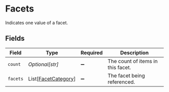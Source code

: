 # Facets

Indicates one value of a facet.


## Fields

| Field                                                       | Type                                                        | Required                                                    | Description                                                 |
| ----------------------------------------------------------- | ----------------------------------------------------------- | ----------------------------------------------------------- | ----------------------------------------------------------- |
| `count`                                                     | *Optional[str]*                                             | :heavy_minus_sign:                                          | The count of items in this facet.                           |
| `facets`                                                    | List[[FacetCategory](../../models/shared/facetcategory.md)] | :heavy_minus_sign:                                          | The facet being referenced.                                 |